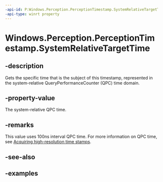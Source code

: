 ```yaml
---
-api-id: P:Windows.Perception.PerceptionTimestamp.SystemRelativeTargetTime
-api-type: winrt property
---
```


<!-- Property syntax.
public TimeSpan SystemRelativeTargetTime { get; }
-->

# Windows.Perception.PerceptionTimestamp.SystemRelativeTargetTime

## -description
Gets the specific time that is the subject of this timestamp, represented in the system-relative QueryPerformanceCounter (QPC) time domain.

## -property-value
The system-relative QPC time.

## -remarks
This value uses 100ns interval QPC time. For more information on QPC time, see [Acquiring high-resolution time stamps](https://msdn.microsoft.com/library/windows/desktop/dn553408.aspx). 

## -see-also

## -examples

